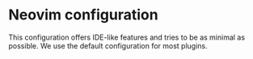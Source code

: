 # Neovim configuration

This configuration offers IDE-like features and tries to be as minimal as possible.
We use the default configuration for most plugins.
